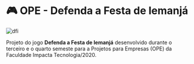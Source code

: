 # 🎮 OPE - Defenda a Festa de Iemanjá
![dfi](https://user-images.githubusercontent.com/50052600/128608591-00273e68-acc5-459a-bc74-a82315aaca21.gif)

Projeto do jogo **Defenda a Festa de Iemanjá** desenvolvido durante o terceiro e o quarto semeste para a Projetos para Empresas (OPE) da Faculdade Impacta Tecnologia/2020.

